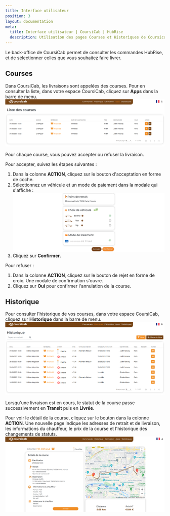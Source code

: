 ```yaml
---
title: Interface utilisateur
position: 3
layout: documentation
meta:
  title: Interface utilisateur | CoursiCab | HubRise
  description: Utilisation des pages Courses et Historiques de Coursicab. Connectez vos apps et transmettez vos commandes au service de livraison à la demande CoursiCab.
---
```


Le back-office de CoursiCab permet de consulter les commandes HubRise, et de sélectionner celles que vous souhaitez faire livrer.

## Courses

Dans CoursiCab, les livraisons sont appelées des courses. Pour en consulter la liste, dans votre espace CoursiCab, cliquez sur **Apps** dans la barre de menu.
![Interface utilisateur - Liste des courses](../images/005-fr-coursicab-courses.png)

Pour chaque course, vous pouvez accepter ou refuser la livraison.

Pour accepter, suivez les étapes suivantes :

1. Dans la colonne **ACTION**, cliquez sur le bouton d'acceptation en forme de coche.
1. Sélectionnez un véhicule et un mode de paiement dans la modale qui s'affiche :
   ![Interface utilisateur - Accepter une course](../images/008-fr-accepter-course.png)
1. Cliquez sur **Confirmer**.

Pour refuser :

1. Dans la colonne **ACTION**, cliquez sur le bouton de rejet en forme de croix. Une modale de confirmation s'ouvre.
1. Cliquez sur **Oui** pour confirmer l'annulation de la course.

## Historique

Pour consulter l'historique de vos courses, dans votre espace CoursiCab, cliquez sur **Historique** dans la barre de menu.
![Interface utilisateur - Historique](../images/006-fr-coursicab-historique.png)

Lorsqu'une livraison est en cours, le statut de la course passe successivement en **Transit** puis en **Livrée**.

Pour voir le détail de la course, cliquez sur le bouton dans la colonne **ACTION**. Une nouvelle page indique les adresses de retrait et de livraison, les informations du chauffeur, le prix de la course et l'historique des changements de statuts.
![Interface utilisateur - Détail de la course](../images/007-fr-coursicab-detail-course.png)
